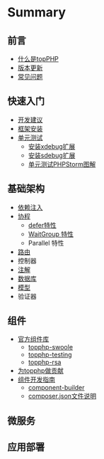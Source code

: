 # Summary

## 前言

* [什么是topPHP](README.md)
* [版本更新](ban-ben-geng-xin.md)
* [常见问题](kuai-su-ru-men/chang-jian-wen-ti.md)

## 快速入门

* [开发建议](kuai-su-ru-men/kai-fa-jian-yi.md)
* [框架安装](kuai-su-ru-men/kuang-jia-an-zhuang.md)
* [单元测试](kuai-su-ru-men/dan-yuan-ce-shi.md)
  * [安装xdebug扩展](kuai-su-ru-men/xdebugan-zhuang.md)
  * [安装sdebug扩展](kuai-su-ru-men/sdebugan-zhuang.md)
  * [单元测试PHPStorm图解](kuai-su-ru-men/dan-yuan-ce-shi-phpstorm-tu-jie.md)

## 基础架构

* [依赖注入](kuai-su-ru-men/yi-lai-zhu-ru.md)
* [协程](kuai-su-ru-men/xie-cheng.md)
  * [defer特性](kuai-su-ru-men/xie-cheng/deferte-xing.md)
  * [WaitGroup 特性](kuai-su-ru-men/xie-cheng/waitgroup-te-xing.md)
  * Parallel 特性
* [路由](kuai-su-ru-men/lu-you.md)
* 控制器
* [注解](kuai-su-ru-men/zhu-jie.md)
* [数据库](kuai-su-ru-men/shu-ju-ku.md)
* [模型](mo-xing.md)
* 验证器

## 组件

* [官方组件库](zu-jian/topphp-swoole/guan-fang-zu-jian.md)
  * [topphp-swoole](zu-jian/topphp-swoole/guan-fang-zu-jian/topphp-swoole.md)
  * [topphp-testing](zu-jian/topphp-swoole/guan-fang-zu-jian/topphp-testing.md)
  * [topphp-rsa](zu-jian/topphp-swoole/guan-fang-zu-jian/topphp-rsa.md)
* [为topphp做贡献](zu-jian/ru-he-wei-topphp-zuo-gong-xian.md)
* [组件开发指南](zu-jian/zu-jian-kai-fa-zhi-nan.md)
  * [component-builder](zu-jian/topphp-swoole/guan-fang-zu-jian/component-builder.md)
  * [composer.json文件说明](zu-jian/zu-jian-kai-fa-zhi-nan/composerjsonwen-jian-shuo-ming.md)

## 微服务

## 应用部署

